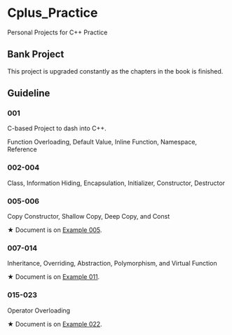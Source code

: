 # Cplus_Practice
Personal Projects for C++ Practice

## Bank Project

This project is upgraded constantly as the chapters in the book is finished.

## Guideline

### 001

C-based Project to dash into C++.

Function Overloading, Default Value, Inline Function, Namespace, Reference

### 002-004

Class, Information Hiding, Encapsulation, Initializer, Constructor, Destructor

### 005-006

Copy Constructor, Shallow Copy, Deep Copy, and Const

★ Document is on [Example 005](https://github.com/reruo321/Cplus_Practice/tree/main/005-NameCard).

### 007-014

Inheritance, Overriding, Abstraction, Polymorphism, and Virtual Function

★ Document is on [Example 011](https://github.com/reruo321/Cplus_Practice/tree/main/011-FruitCounter).

### 015-023

Operator Overloading

★ Document is on [Example 022](https://github.com/reruo321/Cplus_Practice/tree/main/022-2DArrayOp-Overloading).
